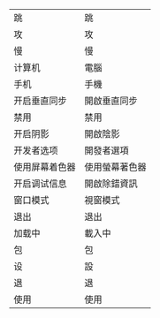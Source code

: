 |||
|---|---|
|跳|跳|
|攻|攻|
|慢|慢|
|计算机|電腦|
|手机|手機|
|开启垂直同步|開啟垂直同步|
|禁用|禁用|
|开启阴影|開啟陰影|
|开发者选项|開發者選項|
|使用屏幕着色器|使用螢幕著色器|
|开启调试信息|開啟除錯資訊|
|窗口模式|視窗模式|
|退出|退出|
|加载中|載入中|
|包|包|
|设|設|
|退|退|
|使用|使用|
